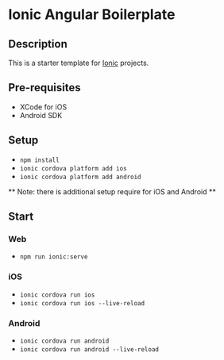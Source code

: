 # Ionic Angular Boilerplate

## Description

This is a starter template for [Ionic](http://ionicframework.com/docs/) projects.

## Pre-requisites

* XCode for iOS
* Android SDK

## Setup

* `npm install`
* `ionic cordova platform add ios`
* `ionic cordova platform add android`

** Note: there is additional setup require for iOS and Android **

## Start

### Web

* `npm run ionic:serve`

### iOS

* `ionic cordova run ios`
* `ionic cordova run ios --live-reload`

### Android

* `ionic cordova run android`
* `ionic cordova run android --live-reload`


